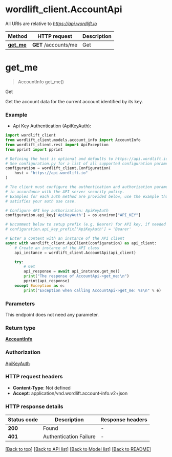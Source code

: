# wordlift_client.AccountApi

All URIs are relative to *https://api.wordlift.io*

Method | HTTP request | Description
------------- | ------------- | -------------
[**get_me**](AccountApi.md#get_me) | **GET** /accounts/me | Get


# **get_me**
> AccountInfo get_me()

Get

Get the account data for the current account identified by its key.

### Example

* Api Key Authentication (ApiKeyAuth):

```python
import wordlift_client
from wordlift_client.models.account_info import AccountInfo
from wordlift_client.rest import ApiException
from pprint import pprint

# Defining the host is optional and defaults to https://api.wordlift.io
# See configuration.py for a list of all supported configuration parameters.
configuration = wordlift_client.Configuration(
    host = "https://api.wordlift.io"
)

# The client must configure the authentication and authorization parameters
# in accordance with the API server security policy.
# Examples for each auth method are provided below, use the example that
# satisfies your auth use case.

# Configure API key authorization: ApiKeyAuth
configuration.api_key['ApiKeyAuth'] = os.environ["API_KEY"]

# Uncomment below to setup prefix (e.g. Bearer) for API key, if needed
# configuration.api_key_prefix['ApiKeyAuth'] = 'Bearer'

# Enter a context with an instance of the API client
async with wordlift_client.ApiClient(configuration) as api_client:
    # Create an instance of the API class
    api_instance = wordlift_client.AccountApi(api_client)

    try:
        # Get
        api_response = await api_instance.get_me()
        print("The response of AccountApi->get_me:\n")
        pprint(api_response)
    except Exception as e:
        print("Exception when calling AccountApi->get_me: %s\n" % e)
```



### Parameters

This endpoint does not need any parameter.

### Return type

[**AccountInfo**](AccountInfo.md)

### Authorization

[ApiKeyAuth](../README.md#ApiKeyAuth)

### HTTP request headers

 - **Content-Type**: Not defined
 - **Accept**: application/vnd.wordlift.account-info.v2+json

### HTTP response details

| Status code | Description | Response headers |
|-------------|-------------|------------------|
**200** | Found |  -  |
**401** | Authentication Failure |  -  |

[[Back to top]](#) [[Back to API list]](../README.md#documentation-for-api-endpoints) [[Back to Model list]](../README.md#documentation-for-models) [[Back to README]](../README.md)

